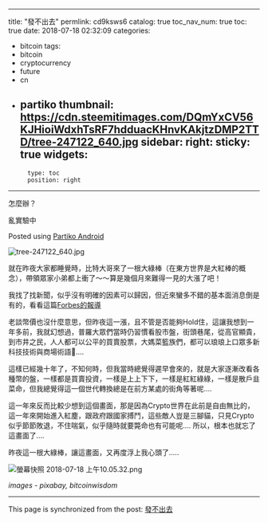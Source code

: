 
---
title: "發不出去"
permlink: cd9ksws6
catalog: true
toc_nav_num: true
toc: true
date: 2018-07-18 02:32:09
categories:
- bitcoin
tags:
- bitcoin
- cryptocurrency
- future
- cn
- partiko
thumbnail: https://cdn.steemitimages.com/DQmYxCV56KJHioiWdxhTsRF7hdduacKHnvKAkjtzDMP2TTD/tree-247122_640.jpg
sidebar:
    right:
        sticky: true
widgets:
    -
        type: toc
        position: right
---


怎麼辦？

亂實驗中

Posted using [Partiko Android](https://play.google.com/store/apps/details?id=io.partiko.android)

![tree-247122_640.jpg](https://cdn.steemitimages.com/DQmYxCV56KJHioiWdxhTsRF7hdduacKHnvKAkjtzDMP2TTD/tree-247122_640.jpg)

就在昨夜大家都睡覺時，比特大哥來了一根大綠棒（在東方世界是大紅棒的概念），帶領眾家小弟都上衝了～～算是幾個月來難得一見的大漲了吧！

我找了找新聞，似乎沒有明確的因素可以歸因，但近來蠻多不錯的基本面消息倒是有的，看看這篇[Forbes的報導](https://www.forbes.com/sites/cbovaird/2018/07/17/bitcoin-surges-past-7000-to-reach-1-month-high)

老談幣價也沒什麼意思，但昨夜這一漲，且不管是否能夠Hold住，這讓我想到一年多前，我就幻想過，普羅大眾們當時仍習慣看股市盤，街頭巷尾，從高官顯貴，到市井之民，人人都可以公平的買賣股票，大媽菜籃族們，都可以琅琅上口眾多新科技技術與商場術語.... 

這樣已經幾十年了，不知何時，但我當時總覺得遲早會來的，就是大家逐漸改看各種幣的盤，一樣都是買賣投資，一樣是上上下下，一樣是紅紅綠綠，一樣是散戶韭菜命，但我總覺得這一個世代轉換總是在前方某處的街角等著呢....

這一年來反而比較少想到這個畫面，那是因為Crypto世界在此前是自由無比的，這一年來開始進入紅塵，跟政府跟國家搏鬥，這些敵人豈是三腳貓，只見Crypto似乎節節敗退，不住喘氣，似乎隨時就要斃命也有可能呢.... 所以，根本也就忘了這畫面了....

昨夜這一根大綠棒，讓這畫面，又再度浮上我心頭了.....

![螢幕快照 2018-07-18 上午10.05.32.png](https://cdn.steemitimages.com/DQmXQvKbsNj5X58RPao92AFZcC9mM2VU42hoLscTdyRwxWG/%E8%9E%A2%E5%B9%95%E5%BF%AB%E7%85%A7%202018-07-18%20%E4%B8%8A%E5%8D%8810.05.32.png)

*images - pixabay, bitcoinwisdom*

- - -

This page is synchronized from the post: [發不出去](https://steemit.com/@deanliu/cd9ksws6)

